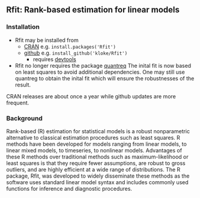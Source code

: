 Rfit: Rank-based estimation for linear models 
---------------------------------------------

### Installation ###
* Rfit may be installed from 
	* [CRAN](https://cran.r-project.org/) e.g. `install.packages('Rfit')`
	* [github](https://github.com/) e.g. `install_github('kloke/Rfit')` 
		* requires [devtools](https://cran.r-project.org/package=devtools)
* Rfit no longer requires the package [quantreq](https://cran.r-project.org/package=quantreq)
  The inital fit is now based on least squares to avoid additional dependencies.  One may still use quantreg to obtain the inital fit which will ensure the robustnesses of the result.

CRAN releases are about once a year while github updates are more frequent.

### Background ###
Rank-based (R) estimation for statistical models is a robust nonparametric alternative to classical estimation procedures such as least squares. R methods have been developed for models ranging from linear models, to linear mixed models, to timeseries, to nonlinear models. Advantages of these R methods over traditional methods such as maximum-likelihood or least squares is that they require fewer assumptions, are robust to gross outliers, and are highly efficient at a wide range of distributions. The R package, Rfit, was developed to widely disseminate these methods as the software uses standard linear model syntax and includes commonly used functions for inference and diagnostic procedures.


